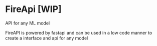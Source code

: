 # FireApi [WIP]


API for any ML model

FireAPI is powered by fastapi and can be used in a low code manner to create a interface and api for any model

